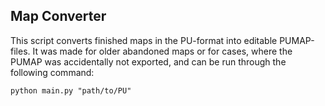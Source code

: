 ## Map Converter

This script converts finished maps in the PU-format into editable PUMAP-files. 
It was made for older abandoned maps or for cases, where the PUMAP was accidentally not exported, 
and can be run through the following command:
```
python main.py "path/to/PU"
```
